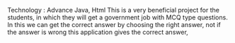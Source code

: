 Technology : Advance Java, Html
This is a very beneficial project for the students, in which they will get a government job with MCQ type questions. 
In this we can get the correct answer by choosing the right answer, not if the answer is wrong this application gives the correct answer,
